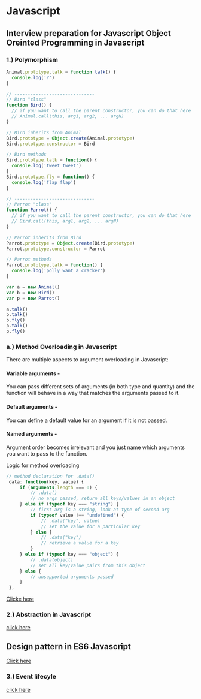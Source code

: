 # Javascript
Interview preparation for Javascript
Object Oreinted Programming in Javascript
------
### 1.) Polymorphism

``` javascript // Animal methods
Animal.prototype.talk = function talk() {
  console.log('?')
}

// ------------------------------
// Bird "class"
function Bird() {
  // if you want to call the parent constructor, you can do that here
  // Animal.call(this, arg1, arg2, ... argN)
}

// Bird inherits from Animal
Bird.prototype = Object.create(Animal.prototype)
Bird.prototype.constructor = Bird

// Bird methods
Bird.prototype.talk = function() {
  console.log('tweet tweet')
}
Bird.prototype.fly = function() {
  console.log('flap flap')
}

// ------------------------------
// Parrot "class"
function Parrot() {
  // if you want to call the parent constructor, you can do that here
  // Bird.call(this, arg1, arg2, ... argN)
}

// Parrot inherits from Bird
Parrot.prototype = Object.create(Bird.prototype)
Parrot.prototype.constructor = Parrot

// Parrot methods
Parrot.prototype.talk = function() {
  console.log('polly want a cracker')
}

var a = new Animal()
var b = new Bird()
var p = new Parrot()

a.talk()
b.talk()
b.fly()
p.talk()
p.fly()
```


### a.) Method Overloading in Javascript
There are multiple aspects to argument overloading in Javascript:

#### Variable arguments - 
You can pass different sets of arguments (in both type and quantity) and the function will behave in a way that matches the arguments passed to it.
#### Default arguments - 
You can define a default value for an argument if it is not passed.
#### Named arguments - 
Argument order becomes irrelevant and you just name which arguments you want to pass to the function.

Logic for method overloading
``` javascript
// method declaration for .data()
 data: function(key, value) {
     if (arguments.length === 0) {
         // .data()
         // no args passed, return all keys/values in an object
     } else if (typeof key === "string") {
         // first arg is a string, look at type of second arg
         if (typeof value !== "undefined") {
             // .data("key", value)
             // set the value for a particular key
         } else {
             // .data("key")
             // retrieve a value for a key
         }
     } else if (typeof key === "object") {
         // .data(object)
         // set all key/value pairs from this object
     } else {
         // unsupported arguments passed
     }
 },
 ```
 <a href="https://stackoverflow.com/questions/10855908/how-to-overload-functions-in-javascript">Clicke here</a>
 
 ### 2.) Abstraction in Javascript
 
 <a href="http://www.yusufaytas.com/achieving-abstraction-in-javascript/">click here</a>
 
 Design pattern in ES6 Javascript
 -----
 <a href="https://joshbedo.github.io/JS-Design-Patterns/"> Click here </a>
 
 ### 3.) Event lifecyle
 
<a href="http://www.breck-mckye.com/blog/2014/04/document-loading-and-DOM-lifecycle-events/">click here</a>
